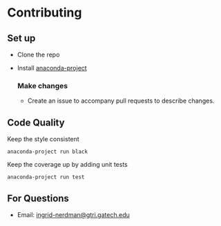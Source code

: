 # Contributing

## Set up

- Clone the repo
- Install [anaconda-project](https://anaconda.org/anaconda/anaconda-project)

    ### Make changes
    - Create an issue to accompany pull requests to describe changes.

## Code Quality

Keep the style consistent

```
anaconda-project run black
```

Keep the coverage up by adding unit tests

```
anaconda-project run test
```

## For Questions

- Email: <ingrid-nerdman@gtri.gatech.edu>
